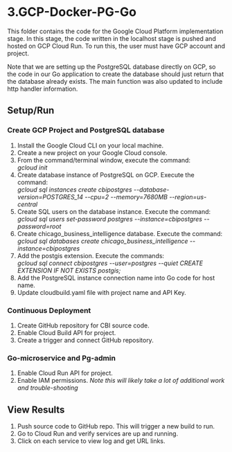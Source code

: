 # 3.GCP-Docker-PG-Go
This folder contains the code for the Google Cloud Platform implementation stage. In this stage, the code written in the localhost stage is pushed and hosted on GCP Cloud Run. To run this, the user must have GCP account and project.

Note that we are setting up the PostgreSQL database directly on GCP, so the code in our Go application to create the database should just return that the database already exists. The main function was also updated to include http handler information.

## Setup/Run
### Create GCP Project and PostgreSQL database
1. Install the Google Cloud CLI on your local machine.
2. Create a new project on your Google Cloud console.
3. From the command/terminal window, execute the command:  
    *gcloud init*
4. Create database instance of PostgreSQL on GCP. Execute the command:  
    *gcloud sql instances create cbipostgres --database-version=POSTGRES_14 --cpu=2 --memory=7680MB --region=us-central*
5. Create SQL users on the database instance. Execute the command:  
    *gcloud sql users set-password postgres --instance=cbipostgres --password=root*
6. Create chicago_business_intelligence database. Execute the command:  
    *gcloud sql databases create chicago_business_intelligence --instance=cbipostgres*
7. Add the postgis extension. Execute the commands:  
    *gcloud sql connect cbipostgres --user=postgres --quiet*
    *CREATE EXTENSION IF NOT EXISTS postgis;*
7. Add the PostgreSQL instance connection name into Go code for host name.
8. Update cloudbuild.yaml file with project name and API Key.

### Continuous Deployment
1. Create GitHub repository for CBI source code.
2. Enable Cloud Build API for project.
3. Create a trigger and connect GitHub repository.

### Go-microservice and Pg-admin
1. Enable Cloud Run API for project.
2. Enable IAM permissions. *Note this will likely take a lot of additional work and trouble-shooting*

## View Results
1. Push source code to GitHub repo. This will trigger a new build to run.
2. Go to Cloud Run and verify services are up and running.
3. Click on each service to view log and get URL links.
